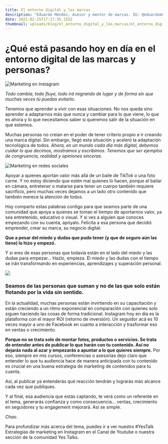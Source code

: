 ```yaml
---
title: El entorno digital y las marcas
description: "Eduardo Méndez, Asesor y mentor de marcas. IG: @eduardomendez"
date: 2021-02-25T17:17:55.155Z
thumbnail: uploads/blog/el_entorno_digital_y_las_marcas/el_entorno_digital_y_las_marcas.jpg
---
```

# ¿Qué está pasando hoy en día en el entorno digital de las marcas y personas?

![Marketing en Instagram](https://unsplash.com/photos/71Qk8ODIBko "Estrategias de marketing en instagram")

*Todo cambia, todo fluye, todo irá migrando de lugar y de forma sin que muchas veces tú puedas evitarlo.* 

Tenemos que aprender a vivir con esas situaciones. No nos queda sino aprender a adaptarnos más que nunca y cambiar para lo que viene, lo que es ahora y lo que necesitamos saber si queremos salir de la situación en que estemos.

Muchas personas no creían en el poder de tener criterio propio e ir creando una marca digital. Sin embargo, llegó esta situación y aceleró la adaptación tecnológica de todos. *Ahora, en un mundo cada día más digital, debemos cuidar lo que decimos, mostramos y escribimos. Tenemos que ser ejemplos de congruencia, realidad y opiniones sinceras.*

![Marketing en redes sociales](uploads/blog/instagram-internet-keyboard-163141.jpg "Social media marketing")

Apoyar a quienes aportan valor más allá de un baile de TikTok o una foto carne. Y no estoy diciendo que estén mal quienes lo hacen, porque el bailar en cámara, entretener o matarse para tener un cuerpo también requiere sacrificio, pero muchas veces dejamos a un lado otro contenido que también merece la atención de todos.

Hoy comparto estas palabras contigo para que seamos parte de una comunidad que apoya a quienes se toman el tiempo de aportarnos valor, ya sea entretenido, educativo o visual. Y si ves a alguien que conoces empezando con su cuenta, apóyalo. Felicita a esa persona que decidió emprender, crear su marca, su negocio digital.

**Que a pesar del miedo y dudas que pudo tener (y que de seguro aún las tiene) lo hizo y empezó.**

Y si eres de esas personas que todavía están en el lado del miedo y las dudas para empezar... Hazlo, empieza. El miedo y las dudas con el tiempo se irán transformando en experiencias, aprendizajes y superación personal.

![](https://unsplash.com/photos/DL-lUF5i_sY)

### Seamos de las personas que suman y no de las que solo están flotando por la vida sin sentido.

En la actualidad, muchas personas están invirtiendo en su capacitación y están creciendo a un ritmo exponencial en comparación con quienes solo siguen haciendo las cosas de forma tradicional⁣. Instagram hoy en día es la plataforma con el mayor ROI (retorno de inversión). Un seguidor acá es 10 veces mayor a uno de Facebook en cuanto a interacción y trasformar eso en ventas o crecimiento⁣.

**Porque no se trata solo de montar fotos, productos o servicios. Se trata de entender antes de publicar lo que harán con tu contenido. Así no dejarás nada al azar y empezarás a apuntar a lo que quieres siempre.⁣** Por eso, siempre en mis cursos, conferencias o asesorías dejo claro que entender lo que tu audiencia hace de manera anticipada con tu contenido es crucial en una buena estrategia de marketing de contenidos para tu cuenta. 

Así, al publicar ya entenderás qué reacción tendrán y lograrás más alcance cada vez que publiques.

Y al final, esa audiencia que estás captando, te verá como un referente en el tema, generarás confianza y como consecuencia... ventas, crecimiento en seguidores y tu engagement mejorará. Así se simple.

*Chao*.

Para profundizar más acerca del tema, puedes ir a ver nuestro #YesTalk Estrategias de marketing en Instagram en el Canal de Youtube o nuestra sección de la comunidad Yes Talks.